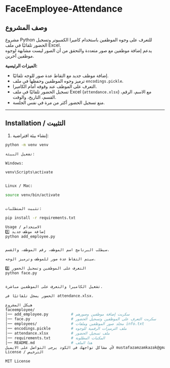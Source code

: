 # FaceEmployee-Attendance

## وصف المشروع
مشروع Python للتعرف على وجوه الموظفين باستخدام كاميرا الكمبيوتر وتسجيل الحضور تلقائيًا في ملف Excel.  
يدعم إضافة موظفين مع صور متعددة والتحقق من أن الصور ليست مشابهة لوجوه موظفين آخرين.

**الميزات الرئيسية:**
- إضافة موظف جديد مع التقاط عدة صور للوجه تلقائيًا.
- ترميز وجوه الموظفين وحفظها في ملف `encodings.pickle`.
- التعرف على الموظف عند وقوفه أمام الكاميرا.
- تسجيل الحضور تلقائيًا في ملف Excel (`attendance.xlsx`) مع الاسم، الرقم، القسم، التاريخ، والوقت.
- منع تسجيل الحضور أكثر من مرة في نفس الجلسة.

---

## Installation / التثبيت
1. إنشاء بيئة افتراضية:
```bash
python -m venv venv

تفعيل البيئة:

Windows:

venv\Scripts\activate


Linux / Mac:

source venv/bin/activate


تثبيت المتطلبات:

pip install -r requirements.txt

Usage / الاستخدام
1️⃣ إضافة موظف جديد
python add_employee.py


سيطلب البرنامج اسم الموظف، رقم الموظف، والقسم.

سيتم التقاط عدة صور للموظف وترميز الوجه.

2️⃣ التعرف على الموظفين وتسجيل الحضور
python face.py


تشغيل الكاميرا والتعرف على الموظفين مباشرة.

الحضور يسجل تلقائيًا في attendance.xlsx.

هيكل المشروع
faceemployee/
│── add_employee.py          # سكربت إضافة موظفين وصورهم
│── face.py                  # سكربت التعرف على الموظفين وتسجيل الحضور
│── employees/               # مجلد صور الموظفين وملفات info.txt
│── encodings.pickle         # ملف الترميزات الرقمية للوجوه
│── attendance.xlsx          # ملف تسجيل الحضور
│── requirements.txt         # المكتبات المطلوبة
│── README.md                # هذا الملف
لأي مشاكل تواجهك في الكود يرجى التواصل على الايميل mustafazamzamkazak@gmail.com
License / الترخيص

MIT License
